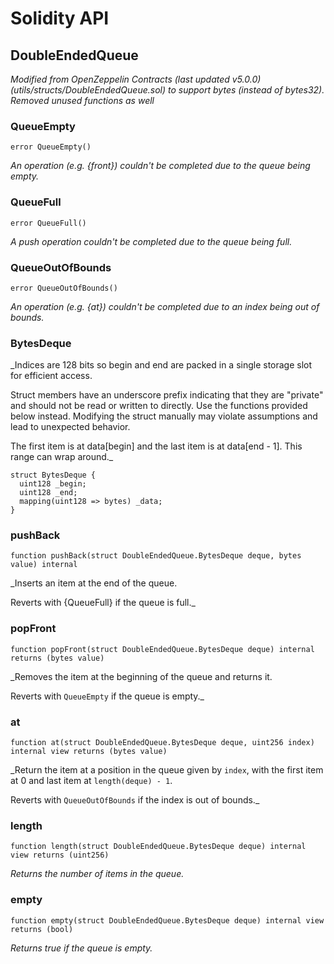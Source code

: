 # Solidity API

## DoubleEndedQueue

_Modified from OpenZeppelin Contracts (last updated v5.0.0) (utils/structs/DoubleEndedQueue.sol)
to support bytes (instead of bytes32). Removed unused functions as well_

### QueueEmpty

```solidity
error QueueEmpty()
```

_An operation (e.g. {front}) couldn't be completed due to the queue being empty._

### QueueFull

```solidity
error QueueFull()
```

_A push operation couldn't be completed due to the queue being full._

### QueueOutOfBounds

```solidity
error QueueOutOfBounds()
```

_An operation (e.g. {at}) couldn't be completed due to an index being out of bounds._

### BytesDeque

_Indices are 128 bits so begin and end are packed in a single storage slot for efficient access.

Struct members have an underscore prefix indicating that they are "private" and should not be read or written to
directly. Use the functions provided below instead. Modifying the struct manually may violate assumptions and
lead to unexpected behavior.

The first item is at data[begin] and the last item is at data[end - 1]. This range can wrap around._

```solidity
struct BytesDeque {
  uint128 _begin;
  uint128 _end;
  mapping(uint128 => bytes) _data;
}
```

### pushBack

```solidity
function pushBack(struct DoubleEndedQueue.BytesDeque deque, bytes value) internal
```

_Inserts an item at the end of the queue.

Reverts with {QueueFull} if the queue is full._

### popFront

```solidity
function popFront(struct DoubleEndedQueue.BytesDeque deque) internal returns (bytes value)
```

_Removes the item at the beginning of the queue and returns it.

Reverts with `QueueEmpty` if the queue is empty._

### at

```solidity
function at(struct DoubleEndedQueue.BytesDeque deque, uint256 index) internal view returns (bytes value)
```

_Return the item at a position in the queue given by `index`, with the first item at 0 and last item at
`length(deque) - 1`.

Reverts with `QueueOutOfBounds` if the index is out of bounds._

### length

```solidity
function length(struct DoubleEndedQueue.BytesDeque deque) internal view returns (uint256)
```

_Returns the number of items in the queue._

### empty

```solidity
function empty(struct DoubleEndedQueue.BytesDeque deque) internal view returns (bool)
```

_Returns true if the queue is empty._

